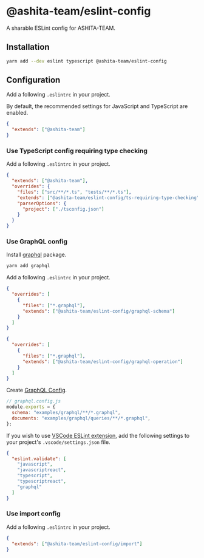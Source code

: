 # @ashita-team/eslint-config

A sharable ESLint config for ASHITA-TEAM.

## Installation

```sh
yarn add --dev eslint typescript @ashita-team/eslint-config
```

## Configuration

Add a following `.eslintrc` in your project.

By default, the recommended settings for JavaScript and TypeScript are enabled.

```json
{
  "extends": ["@ashita-team"]
}
```

### Use TypeScript config requiring type checking

Add a following `.eslintrc` in your project.

```json
{
  "extends": ["@ashita-team"],
  "overrides": {
    "files": ["src/**/*.ts", "tests/**/*.ts"],
    "extends": ["@ashita-team/eslint-config/ts-requiring-type-checking"],
    "parserOptions": {
      "project": ["./tsconfig.json"]
    }
  }
}
```

### Use GraphQL config

Install [graphql](https://www.npmjs.com/package/graphql) package.

```sh
yarn add graphql
```

Add a following `.eslintrc` in your project.

```json
{
  "overrides": [
    {
      "files": ["*.graphql"],
      "extends": ["@ashita-team/eslint-config/graphql-schema"]
    }
  ]
}
```

```json
{
  "overrides": [
    {
      "files": ["*.graphql"],
      "extends": ["@ashita-team/eslint-config/graphql-operation"]
    }
  ]
}
```

Create [GraphQL Config](https://www.the-guild.dev/graphql/config).

```js
// graphql.config.js
module.exports = {
  schema: "examples/graphql/**/*.graphql",
  documents: "examples/graphql/queries/**/*.graphql",
};
```

If you wish to use [VSCode ESLint extension](https://marketplace.visualstudio.com/items?itemName=dbaeumer.vscode-eslint), add the following settings to your project's `.vscode/settings.json` file.

```json
{
  "eslint.validate": [
    "javascript",
    "javascriptreact",
    "typescript",
    "typescriptreact",
    "graphql"
  ]
}
```

### Use import config

Add a following `.eslintrc` in your project.

```json
{
  "extends": ["@ashita-team/eslint-config/import"]
}
```
